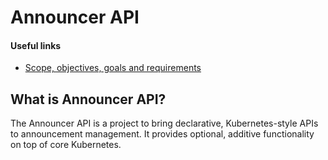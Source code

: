 # Announcer API

#### Useful links
- [Scope, objectives, goals and requirements](./docs/scope-and-objectives.md)

## What is Announcer API?

The Announcer API is a project to bring declarative, Kubernetes-style
APIs to announcement management. It provides optional,
additive functionality on top of core Kubernetes.
